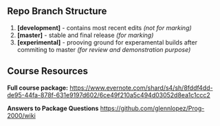 Repo Branch Structure
---
1. <b>[development]</b> - contains most recent edits <i>(not for marking) </i> 
2. <b>[master]</b> - stable and final release <i>(for marking)</i>
3. <b>[experimental]</b> - prooving ground for experamental builds after commiting to master <i>(for review and demonstration purpose)</i>

Course Resources
---
<b>Full course package:</b>	
https://www.evernote.com/shard/s4/sh/8fddf4dd-de95-44fa-878f-631e9197d602/6ce49f210a5c494d03052d8ea1c1ccc2

<b>Answers to Package Questions</b>	
https://github.com/glennlopez/Prog-2000/wiki
